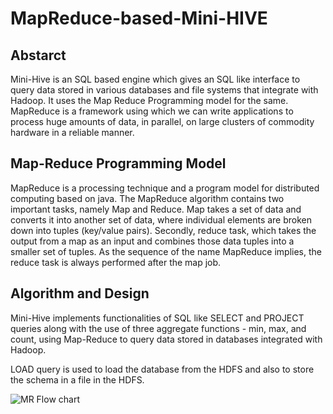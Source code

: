# MapReduce-based-Mini-HIVE

## Abstarct
Mini-Hive is an SQL based engine which gives an SQL like interface to query data stored in various databases and file systems that integrate with Hadoop.
It uses the Map Reduce Programming model for the same. MapReduce is a framework using which we can write applications to process huge amounts of data, in parallel, on large clusters of commodity hardware in a reliable manner.

## Map-Reduce Programming Model
MapReduce is a processing technique and a program model for distributed computing based on java. The MapReduce algorithm contains two important tasks, namely Map and Reduce. Map takes a set of data and converts it into another set of data, where individual elements are broken down into tuples (key/value pairs). Secondly, reduce task, which takes the output from a map as an input and combines those data tuples into a smaller set of tuples. As the sequence of the name MapReduce implies, the reduce task is always performed after the map job.

## Algorithm and Design
Mini-Hive implements functionalities of SQL like SELECT and PROJECT queries along with the use of three aggregate functions - min, max, and count, using Map-Reduce to query data stored in databases integrated with Hadoop. 

LOAD query is used to load the database from the HDFS and also to store the schema in a file in the HDFS.

![MR Flow chart](https://github.com/sharanyavenkat25/MapReduce-based-Mini-HIVE/sqlEngine/MapReduce_flowchart.jpg)


